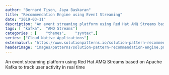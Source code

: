 ```yaml
---
author: "Bernard Tison, Jaya Baskaran"
title: "Recommendation Engine using Event Streaming"
date: "2019-03-11"
description: "An event streaming platform using Red Hat AMQ Streams based on Apache Kafka to track user activity in real time."
tags: [ "kafka",  "AMQ Streams"]
categories : [    "themes",    "syntax",]
series: ["Cloud Native Applications"]
externalurl: "https://www.solutionpatterns.io/solution-pattern-recommendation-engine"
headerimage: "images/patterns/solution-pattern-recommendation-engine.png"
---
```


An event streaming platform using Red Hat AMQ Streams based on Apache Kafka to track user activity in real time


<!--more-->

